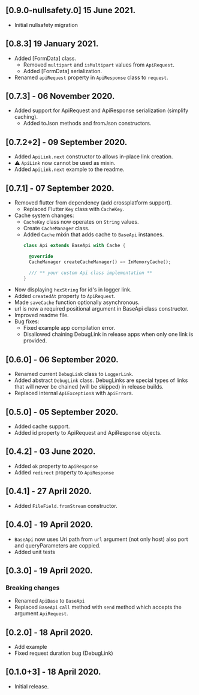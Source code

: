 ## [0.9.0-nullsafety.0] 15 June 2021.
- Initial nullsafety migration
## [0.8.3] 19 January 2021.
- Added [FormData] class.
  - Removed `multipart` and `isMultipart` values from `ApiRequest`.
  - Added [FormData] serialization.
- Renamed `apiRequest` property in `ApiResponse` class to `request`.
## [0.7.3] - 06 November 2020.
- Added support for ApiRequest and ApiResponse serialization (simplify caching).
  - Added toJson methods and fromJson constructors.
## [0.7.2+2] - 09 September 2020.
- Added `ApiLink.next` constructor to allows in-place link creation.
- ⚠️ `ApiLink` now cannot be used as mixin. 
- Added `ApiLink.next` example to the readme.
## [0.7.1] - 07 September 2020.
- Removed flutter from dependency (add crossplatform support).
  - Replaced Flutter `Key` class with `CacheKey`.
- Cache system changes:
  - `CacheKey` class now operates on `String` values.
  - Create `CacheManager` class.
  - Added `Cache` mixin that adds cache to `BaseApi` instances.
    ```dart
    class Api extends BaseApi with Cache {

      @override
      CacheManager createCacheManager() => InMemoryCache();

      /// ** your custom Api class implementation **
    }
    ```
- Now displaying `hexString` for id's in logger link.
- Added `createdAt` property to `ApiRequest`. 
- Made `saveCache` function optionally asynchronous.
- url is now a required positional argument in BaseApi class constructor.
- Improved readme file.
- Bug fixes:
  - Fixed example app compilation error.
  - Disallowed chaining DebugLink in release apps when only one link is provided.
## [0.6.0] - 06 September 2020.
- Renamed current `DebugLink` class to `LoggerLink`.
- Added abstract `DebugLink` class. DebugLinks are special types of links that will never be chained (will be skipped) in release builds. 
- Replaced internal `ApiException`s with `ApiError`s.
## [0.5.0] - 05 September 2020.
* Added cache support.
* Added id property to ApiRequest and ApiResponse objects.
## [0.4.2] - 03 June 2020.
* Added `ok` property to `ApiResponse`
* Added `redirect` property to `ApiResponse`
## [0.4.1] - 27 April 2020.
* Added `FileField.fromStream` constructor.
## [0.4.0] - 19 April 2020.
* `BaseApi` now uses Uri path from `url` argument (not only host) also port and queryParameters are coppied.
* Added unit tests
## [0.3.0] - 19 April 2020.
### Breaking changes
* Renamed `ApiBase` to `BaseApi`
* Replaced `BaseApi` `call` method with `send` method which accepts the argument `ApiRequest`.
## [0.2.0] - 18 April 2020.
* Add example
* Fixed request duration bug (DebugLink)
## [0.1.0+3] - 18 April 2020.
* Initial release.
